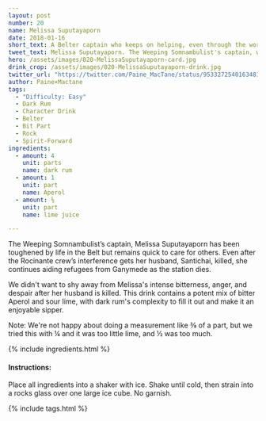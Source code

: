 ```yaml
---
layout: post
number: 20
name: Melissa Suputayaporn
date: 2018-01-16
short_text: A Belter captain who keeps on helping, even through the worst possible pain and anger.
tweet_text: Melissa Suputayaporn. The Weeping Somnambulist's captain, who continues helping Ganymede refugees even after her husband is shot in front of her.
hero: /assets/images/020-MelissaSuputayaporn-card.jpg
drink_crop: /assets/images/020-MelissaSuputayaporn-drink.jpg
twitter_url: "https://twitter.com/Paine_MacTane/status/953327254016348162"
author: Paine×Mactane
tags: 
  - "Difficulty: Easy"
  - Dark Rum
  - Character Drink
  - Belter
  - Bit Part
  - Rock
  - Spirit-Forward
ingredients:
  - amount: 4
    unit: parts
    name: dark rum
  - amount: 1
    unit: part
    name: Aperol
  - amount: ⅜
    unit: part
    name: lime juice

---
```


The Weeping Somnambulist’s captain, Melissa Suputayaporn has been toughened by life in the Belt but remains quick to care for others. Even after the Rocinante crew’s interference gets her husband, Santichai, killed, she continues aiding refugees from Ganymede as the station dies.

We didn't want to shy away from Melissa's intense bitterness, anger, and despair after her husband is killed. This drink contains a potent mix of bitter Aperol and sour lime, with dark rum's complexity to fill it out and make it an enjoyable sipper. 

Note: We're not happy about doing a measurement like ⅜ of a part, but we tried this with ¼ and it was too little lime, and ½ was too much.

{% include ingredients.html %}

#### Instructions:

Place all ingredients into a shaker with ice. Shake until cold, then strain into a rocks glass over one large ice cube. No garnish.

{% include tags.html %}
